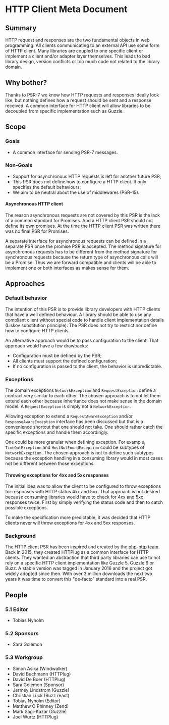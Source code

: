 HTTP Client Meta Document
=========================

## Summary

HTTP request and responses are the two fundamental objects in web programming.
All clients communicating to an external API use some form of HTTP client. Many
libraries are coupled to one specific client or implement a client and/or adapter
layer themselves. This leads to bad library design, version conflicts or too much
code not related to the library domain.

## Why bother?

Thanks to PSR-7 we know how HTTP requests and responses ideally look like, but nothing
defines how a request should be sent and a response received. A common interface for HTTP
client will allow libraries to be decoupled from specific implementation such as Guzzle.

## Scope

### Goals

* A common interface for sending PSR-7 messages.

### Non-Goals

* Support for asynchronous HTTP requests is left for another future PSR;
* This PSR does not define how to configure a HTTP client. It only specifies the 
  default behaviours;
* We aim to be neutral about the use of middlewares (PSR-15).

#### Asynchronous HTTP client

The reason asynchronous requests are not covered by this PSR is the lack of a
common standard for Promises. And a HTTP client PSR should not define its own
promises. At the time the HTTP client PSR was written there was no final PSR
for Promises. 

A separate interface for asynchronous requests can be defined in a separate PSR 
once the promise PSR is accepted. The method signature for asynchronous requests 
has to be different from the method signature for synchronous requests because 
the return type of asynchronous calls will be a Promise. Thus we are forward
compatible and clients will be able to implement one or both interfaces as makes
sense for them.

## Approaches

### Default behavior

The intention of this PSR is to provide library developers with HTTP clients that 
have a well defined behaviour. A library should be able to use any compliant client
without special code to handle client implementation details (Liskov substitution
principle). The PSR does not try to restrict nor define how to configure HTTP clients. 

An alternative approach would be to pass configuration to the client. That approach
would have a few drawbacks: 

* Configuration must be defined by the PSR;
* All clients must support the defined configuration;
* If no configuration is passed to the client, the behavior is unpredictable.

### Exceptions

The domain exceptions `NetworkException` and `RequestException` define
a contract very similar to each other. The chosen approach is to not let them extend each other
because inheritance does not make sense in the domain model. A `RequestException` is simply not a
`NetworkException`.

Allowing exception to extend a `RequestAwareException` and/or `ResponseAwareException` interface
has been discussed but that is a convenience shortcut that one should not take. One should rather
catch the specific exceptions and handle them accordingly.

One could be more granular when defining exception. For example, `TimeOutException` and `HostNotFoundException`
could be subtypes of `NetworkException`. The chosen approach is not to define such subtypes because
the exception handling in a consuming library would in most cases not be different between those exceptions.

#### Throwing exceptions for 4xx and 5xx responses

The initial idea was to allow the client to be configured to throw exceptions for responses
with HTTP status 4xx and 5xx. That approach is not desired because consuming libraries would
have to check for 4xx and 5xx responses twice. First by simply verifying the status code and
then to catch possible exceptions.

To make the specification more predictable, it was decided that HTTP clients never will throw
exceptions for 4xx and 5xx responses.

### Background

The HTTP client PSR has been inspired and created by the [php-http team](https://github.com/orgs/php-http/people).
Back in 2015, they created HTTPlug as a common interface for HTTP clients.
They wanted an abstraction that third party libraries can use to not rely
on a specific HTTP client implementation like Guzzle 5, Guzzle 6 or Buzz.
A stable version was tagged in January 2016 and the project got widely
adopted since then. With over 3 million downloads the next
two years it was time to convert this "de-facto" standard into a real PSR.

## People

### 5.1 Editor

* Tobias Nyholm

### 5.2 Sponsors

* Sara Golemon

### 5.3 Workgroup

* Simon Asika (Windwalker)
* David Buchmann (HTTPlug)
* David De Boer (HTTPlug)
* Sara Golemon (Sponsor)
* Jermey Lindstrom (Guzzle)
* Christian Lück (Buzz react)
* Tobias Nyholm (Editor)
* Matthew O'Phinney (Zend)
* Mark Sagi-Kazar (Guzzle)
* Joel Wurtz (HTTPlug)
